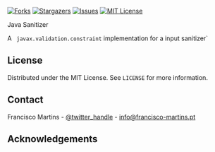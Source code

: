 [![Forks][forks-shield]][forks-url]
[![Stargazers][stars-shield]][stars-url]
[![Issues][issues-shield]][issues-url]
[![MIT License][license-shield]][license-url]

Java Sanitizer

A ``` javax.validation.constraint``` implementation for a input sanitizer`

## License

Distributed under the MIT License. See `LICENSE` for more information.

## Contact

Francisco Martins - [@twitter_handle](https://twitter.com/0xfcmartins) - info@francisco-martins.pt

## Acknowledgements
[forks-url]: https://github.com/0xfcmartins/jsanitize/network/members
[stars-url]: https://github.com/0xfcmartins/jsanitize/stargazers
[issues-url]: https://github.com/0xfcmartins/jsanitize/issues
[license-url]: https://github.com/0xfcmartins/jsanitize/blob/master/LICENSE.txt
[issues-shield]: https://img.shields.io/github/issues/0xfcmartins/jsanitize.svg?style=for-the-badge
[forks-shield]: https://img.shields.io/github/forks/0xfcmartins/jsanitize.svg?style=for-the-badge
[stars-shield]: https://img.shields.io/github/stars/0xfcmartins/jsanitize.svg?style=for-the-badge
[license-shield]: https://img.shields.io/github/license/0xfcmartins/jsanitize.svg?style=for-the-badge
[linkedin-shield]: https://img.shields.io/badge/-LinkedIn-black.svg?style=for-the-badge&logo=linkedin&colorB=555
[contributors-shield]: https://img.shields.io/github/contributors/0xfcmartins/jsanitize.svg?style=for-the-badge

